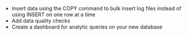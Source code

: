 - Insert data using the COPY command to bulk insert log files instead of using INSERT on one row at a time
- Add data quality checks
- Create a dashboard for analytic queries on your new database